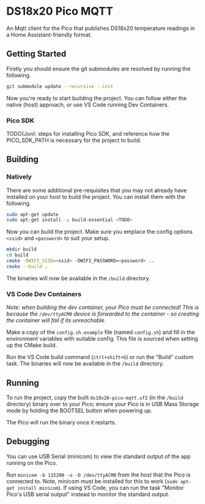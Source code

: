 # DS18x20 Pico MQTT

An Mqtt client for the Pico that publishes DS18x20 temperature
readings in a Home Assistant-friendly format.

## Getting Started

Firstly you should ensure the git submodules are resolved by running the
following.

```bash
git submodule update --recursive --init
```

Now you're ready to start building the project. You can follow either the native
(host) approach, or use VS Code running Dev Containers.

### Pico SDK

TODO(Jon): steps for installing Pico SDK, and reference how the PICO_SDK_PATH
is necessary for the project to build.

## Building

### Natively

There are some additional pre-requisites that you may not already have installed
on your host to build the project. You can install them with the following.

```bash
sudo apt-get update
sudo apt-get install -y build-essential <TODO>
```

Now you can build the project. Make sure you emplace the config options
`<ssid>` and `<password>` to suit your setup.

```bash
mkdir build
cd build
cmake -DWIFI_SSID=<ssid> -DWIFI_PASSWORD=<password> ..
cmake --build .
```

The binaries will now be available in the `/build` directory.

### VS Code Dev Containers

_Note: when building the dev container, your Pico must be connected! This is because
the `/dev/ttyACM0` device is forwarded to the container - so creating the container
will fail if its unreachable._

Make a copy of the `config.sh.example` file (named `config.sh`) and fill in the
environment variables with suitable config. This file is sourced when setting
up the CMake build.

Run the VS Code build command (`ctrl+shift+b`) or run the "Build" custom task.
The binaries will now be available in the `/build` directory.

## Running

To run the project, copy the built `ds18x20-pico-mqtt.uf2` (in the `/build` directory)
binary over to your Pico; ensure your Pico is in USB Mass Storage mode by holding the
BOOTSEL button when powering up.

The Pico will run the binary once it restarts. 

## Debugging

You can use USB Serial (minicom) to view the standard output of the app
running on the Pico.

Run `minicom -b 115200 -o -D /dev/ttyACM0` from the host that the Pico is
connected to. Note, minicom must be installed for this to work
(`sudo apt-get install minicom`). If using VS Code, you can run the task
"Monitor Pico's USB serial output" instead to monitor the standard output.
